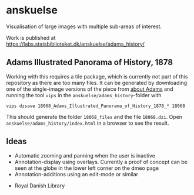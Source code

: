 # anskuelse

Visualisation of large images with multiple sub-areas of interest.

Work is published at 
https://labs.statsbiblioteket.dk/anskuelse/adams_history/

## Adams Illustrated Panorama of History, 1878

Working with this requires a tile package, which is currently not part of this repository as there are too many files. It can be generated by downloading one of the single-image versions of the piece from [about Adams](https://labs.statsbiblioteket.dk/anskuelse/adams_history/about.html) and running the tool `vips` in the `anskuelse/adams_history`-folder with

```
vips dzsave 18068_Adams_Illustrated_Panorama_of_History_1878_* 18068
```

This should generate the folder `18068_files` and the file `18068.dzi`. Open `anskuelse/adams_history/index.html` in a browser to see the result.

## Ideas

* Automatic zooming and panning when the user is inactive
* Annotation-display using overlays. Currently a proof of concept can be seen at the globe in the lower left corner on the dmeo page
* Annotation-additions using an edit-mode or similar

- Royal Danish Library

